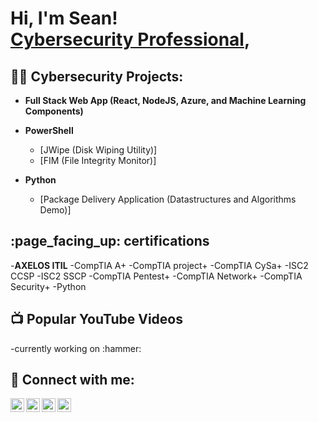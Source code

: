 <h1>Hi, I'm Sean! <br/><a href="https://github.com/seannology"></a> <a href="https://www.linkedin.com/in/sean-bankole/">Cybersecurity Professional</a>, </h1>

<h2>👨‍💻 Cybersecurity Projects:</h2>


- <b>Full Stack Web App (React, NodeJS, Azure, and Machine Learning Components)</b>

- <b>PowerShell</b>
  - [JWipe (Disk Wiping Utility)]
  - [FIM (File Integrity Monitor)]
- <b>Python</b>
  - [Package Delivery Application (Datastructures and Algorithms Demo)]
  
<h2>:page_facing_up: certifications</h2>
-<b>AXELOS ITIL</b>
-CompTIA A+
-CompTIA project+
-CompTIA CySa+
-ISC2 CCSP
-ISC2 SSCP
-CompTIA Pentest+
-CompTIA Network+
-CompTIA Security+
-Python

<h2>📺 Popular YouTube Videos</h2>
-currently working on :hammer:

<h2> 🤳 Connect with me:</h2>

[<img align="left" alt="NAME-SOMETHING | YouTube" width="22px" src="https://cdn.jsdelivr.net/npm/simple-icons@v3/icons/youtube.svg" />][youtube]
[<img align="left" alt="NAME-SOMETHING | Twitter" width="22px" src="https://cdn.jsdelivr.net/npm/simple-icons@v3/icons/twitter.svg" />][twitter]
[<img align="left" alt="NAME-SOMETHING | LinkedIn" width="22px" src="https://cdn.jsdelivr.net/npm/simple-icons@v3/icons/linkedin.svg" />][linkedin]
[<img align="left" alt="NAME-SOMETHING | Instagram" width="22px" src="https://cdn.jsdelivr.net/npm/simple-icons@v3/icons/instagram.svg" />][instagram]

[twitter]: https://twitter.com/afro_irish
[youtube]: https://www.youtube.com/c/(replace)
[instagram]: https://www.instagram.com/(replace)/
[linkedin]: https://linkedin.com/in/SeanBankole

<!--
**joshmadakor1/joshmadakor1** is a ✨ _special_ ✨ repository because its `README.md` (this file) appears on your GitHub profile.

Here are some ideas to get you started:

- 🔭 I’m currently working on ...
- 🌱 I’m currently learning ...
- 👯 I’m looking to collaborate on ...
- 🤔 I’m looking for help with ...
- 💬 Ask me about ...
- 📫 How to reach me: ...
- 😄 Pronouns: ...
- ⚡ Fun fact: ...
-->
